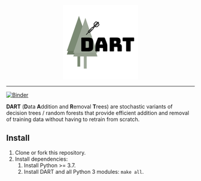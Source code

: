 <p align="center">
  <img src=logo.png?raw=true" alt="logo"/>
</p>

---
[![Binder](https://mybinder.org/badge_logo.svg)](https://mybinder.org/v2/gh/jjbrophy47/tree_deletion/master)

**DART** (**D**ata **A**ddition and **R**emoval **T**rees) are stochastic variants of decision trees / random forests that provide efficient addition and removal of training data without having to retrain from scratch.

Install
---
1. Clone or fork this repository.
1. Install dependencies:
    1. Install Python >= 3.7.
    1. Install DART and all Python 3 modules: `make all`.
